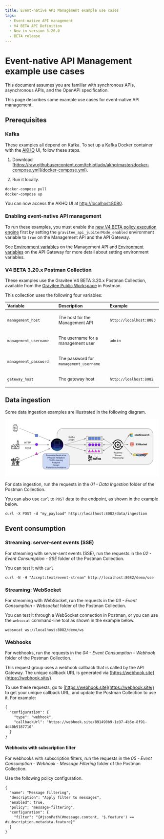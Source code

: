 ```yaml
---
title: Event-native API Management example use cases
tags:
  - Event-native API management
  - V4 BETA API Definition
  - New in version 3.20.0
  - BETA release
---
```


# Event-native API Management example use cases

This document assumes you are familiar with synchronous APIs, asynchronous APIs, and the OpenAPI specification.

This page describes some example use cases for event-native API management.

## Prerequisites

### Kafka

These examples all depend on Kafka. To set up a Kafka Docker container with the [AKHQ](https://github.com/tchiotludo/akhq) UI, follow these steps.

1.  Download
    [https://raw.githubusercontent.com/tchiotludo/akhq/master/docker-compose.yml](docker-compose.yml).

2.  Run it locally.

```bash
docker-compose pull
docker-compose up
```

You can now access the AKHQ UI at [http://localhost:8080](http://localhost:8080).

### Enabling event-native API management

To run these examples, you must enable the [new V4 BETA policy execution engine](v4-beta-new-policy-execution-engine-introduction.md) first by setting the `gravitee_api_jupiterMode_enabled` environment variable to `true` on the Management API and the API Gateway.

See [Environment variables](https://docs.gravitee.io/apim/3.x/apim_installguide_rest_apis_configuration.html#environment_variables) on the Management API and [Environment variables](https://docs.gravitee.io/apim/3.x/apim_installguide_gateway_configuration.html#environment_variables) on the API Gateway for more detail about setting environment variables.

### V4 BETA 3.20.x Postman Collection

These examples use the Gravitee V4 BETA 3.20.x Postman Collection, available from the [Gravitee Public Workspace](https://www.postman.com/gravitee-io/workspace/gravitee-public-workspace/overview) in Postman.

This collection uses the following four variables:

<table>
<colgroup>
<col style="width: 33%" />
<col style="width: 33%" />
<col style="width: 33%" />
</colgroup>
<thead>
<tr class="header">
<th style="text-align: left;">Variable</th>
<th style="text-align: left;">Description</th>
<th style="text-align: left;">Example</th>
</tr>
</thead>
<tbody>
<tr class="odd">
<td style="text-align: left;"><p><code>management_host</code></p></td>
<td style="text-align: left;"><p>The host for the Management
API</p></td>
<td
style="text-align: left;"><p><code>http://localhost:8083</code></p></td>
</tr>
<tr class="even">
<td
style="text-align: left;"><p><code>management_username</code></p></td>
<td style="text-align: left;"><p>The username for a management
user</p></td>
<td style="text-align: left;"><p><code>admin</code></p></td>
</tr>
<tr class="odd">
<td
style="text-align: left;"><p><code>management_password</code></p></td>
<td style="text-align: left;"><p>The password for
<code>management_username</code></p></td>
<td style="text-align: left;"></td>
</tr>
<tr class="even">
<td style="text-align: left;"><p><code>gateway_host</code></p></td>
<td style="text-align: left;"><p>The gateway host</p></td>
<td
style="text-align: left;"><p><code>http://loalhost:8082</code></p></td>
</tr>
</tbody>
</table>

## Data ingestion

Some data ingestion examples are illustrated in the following diagram.

![Event-native API Management - Data Ingestion](/images/apim/3.x/event-native/event-native-api-management-data-ingestion.png "Data Ingestion")

For data ingestion, run the requests in the *01 - Data Ingestion* folder of the Postman Collection.

You can also use `curl` to `POST` data to the endpoint, as shown in the example below.

```
curl -X POST -d "my_payload" http://localhost:8082/data/ingestion
```

## Event consumption

### Streaming: server-sent events (SSE)

For streaming with server-sent events (SSE), run the requests in the *02 - Event Consumption - SSE* folder of the Postman Collection.

You can test it with `curl`.

```
curl -N -H "Accept:text/event-stream" http://localhost:8082/demo/sse
```

### Streaming: WebSocket

For streaming with WebSocket, run the requests in the *03 - Event Consumption - Websocket* folder of the Postman Collection.

You can test it through a WebSocket connection in Postman, or you can use the `websocat` command-line tool as shown in the example below.

```
websocat ws://localhost:8082/demo/ws
```

### Webhooks

For webhooks, run the requests in the *04 - Event Consumption - Webhook* folder of the Postman Collection.

This request group uses a webhook callback that is called by the API Gateway. The unique callback URL is generated via [https://webhook.site](https://webhook.site/).

To use these requests, go to [https://webhook.site](https://webhook.site/) to get your unique callback URL, and update the Postman Collection to use it. For example:

```
{
  "configuration": {
    "type": "webhook",
    "callbackUrl": "https://webhook.site/891490b9-1e37-4b5e-8f91-4d40b9187710"
  }
}
```

#### Webhooks with subscription filter

For webhooks with subscription filters, run the requests in the *05 - Event Consumption - Webhook - Message Filtering* folder of the Postman Collection.

Use the following policy configuration.

```
{
  "name": "Message filtering",
  "description": "Apply filter to messages",
  "enabled": true,
  "policy": "message-filtering",
  "configuration": {
    "filter": "{#jsonPath(#message.content, '$.feature') == #subscription.metadata.feature}"
  }
}
```
